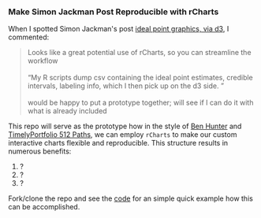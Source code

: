 ### Make Simon Jackman Post Reproducible with rCharts

When I spotted Simon Jackman's post [ideal point graphics, via d3](http://jackman.stanford.edu/blog/?p=2888), I commented:

<blockquote>
Looks like a great potential use of rCharts, so you can streamline the workflow
<br/><br/>
“My R scripts dump csv containing the ideal point estimates, credible intervals, labeling info, which I then pick up on the d3 side. ”
<br/><br/>
would be happy to put a prototype together; will see if I can do it with what is already included
</blockquote>

This repo will serve as the prototype how in the style of [Ben Hunter](http://mostlyconjecture.com/blog/) and [TimelyPortfolio 512 Paths](http://timelyportfolio.blogspot.com/2013/04/d3-r-with-rcharts-and-slidify.html), we can employ `rCharts` to make our custom interactive charts flexible and reproducible.  This structure results in numerous benefits:

1. ?
2. ?
3. ?


Fork/clone the repo and see the [code](code.R) for an simple quick example how this can be accomplished.
